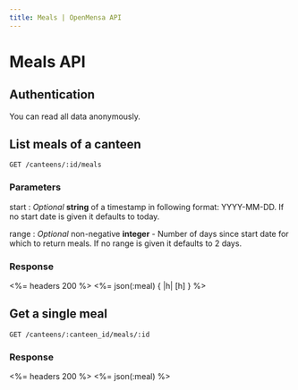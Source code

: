 ```yaml
---
title: Meals | OpenMensa API
---
```


# Meals API

## Authentication

You can read all data anonymously.

## List meals of a canteen

	GET /canteens/:id/meals

### Parameters

start
: _Optional_ **string** of a timestamp in following format: YYYY-MM-DD. If no start date is given it defaults to today.

range
: _Optional_ non-negative **integer** - Number of days since start date for which to return meals. If no range is given it defaults to 2 days.

### Response

<%= headers 200 %>
<%= json(:meal) { |h| [h] } %>

## Get a single meal

	GET /canteens/:canteen_id/meals/:id

### Response

<%= headers 200 %>
<%= json(:meal) %>